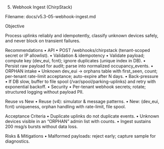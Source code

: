 5) Webhook Ingest (ChirpStack)

Filename: docs/v5.3-05-webhook-ingest.md

Objective

Process uplinks reliably and idempotently, classify unknown devices safely, and never block on transient failures.

Recommendations
	•	API
	•	POST /webhooks/chirpstack (tenant-scoped secret or IP allowlist).
	•	Validation & idempotency
	•	Validate payload; compute key (dev_eui, fcnt); ignore duplicates (unique index in DB).
	•	Persist raw payload for audit; parse into normalized occupancy_events.
	•	ORPHAN intake
	•	Unknown dev_eui → orphans table with first_seen, count; per-tenant rate-limit acceptance; auto-expire after N days.
	•	Back-pressure
	•	If DB slow, buffer to file spool (/var/spool/parking-uplinks) and retry with exponential backoff.
	•	Security
	•	Per-tenant webhook secrets; rotate; structured logging without payload PII.

Reuse vs New
	•	Reuse (v4): simulator & message patterns.
	•	New: (dev_eui, fcnt) uniqueness, orphan handling with rate-limit, file spool.

Acceptance Criteria
	•	Duplicate uplinks do not duplicate events.
	•	Unknown devices visible in an “ORPHAN” admin list with counts.
	•	Ingest sustains 200 msg/s bursts without data loss.

Risks & Mitigations
	•	Malformed payloads: reject early; capture sample for diagnostics.

